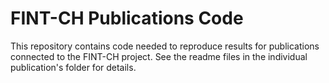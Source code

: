 # FINT-CH Publications Code
This repository contains code needed to reproduce results for publications connected to the FINT-CH project. See the readme files in the individual publication's folder for details.
